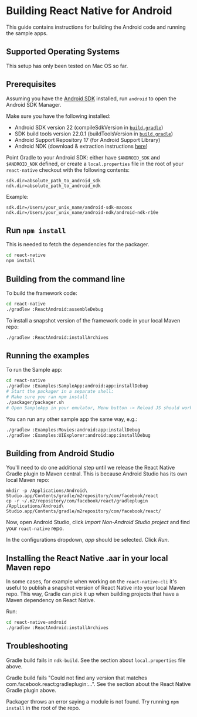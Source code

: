 # Building React Native for Android

This guide contains instructions for building the Android code and running the sample apps.

## Supported Operating Systems

This setup has only been tested on Mac OS so far.

## Prerequisites

Assuming you have the [Android SDK](https://developer.android.com/sdk/installing/index.html) installed, run `android` to open the Android SDK Manager.

Make sure you have the following installed:

- Android SDK version 22 (compileSdkVersion in [`build.gradle`](build.gradle))
- SDK build tools version 22.0.1 (buildToolsVersion in [`build.gradle`](build.gradle))
- Android Support Repository 17 (for Android Support Library)
- Android NDK (download & extraction instructions [here](http://developer.android.com/ndk/downloads/index.html))
 
Point Gradle to your Android SDK: either have `$ANDROID_SDK` and `$ANDROID_NDK` defined, or create a `local.properties` file in the root of your `react-native` checkout with the following contents:

    sdk.dir=absolute_path_to_android_sdk
    ndk.dir=absolute_path_to_android_ndk
  
Example:

    sdk.dir=/Users/your_unix_name/android-sdk-macosx
    ndk.dir=/Users/your_unix_name/android-ndk/android-ndk-r10e

## Run `npm install`

This is needed to fetch the dependencies for the packager.

```bash
cd react-native
npm install
```

## Building from the command line

To build the framework code:

```bash
cd react-native
./gradlew :ReactAndroid:assembleDebug
```

To install a snapshot version of the framework code in your local Maven repo:

```bash
./gradlew :ReactAndroid:installArchives
```

## Running the examples

To run the Sample app:

```bash
cd react-native
./gradlew :Examples:SampleApp:android:app:installDebug
# Start the packager in a separate shell:
# Make sure you ran npm install
./packager/packager.sh
# Open SampleApp in your emulator, Menu button -> Reload JS should work
```

You can run any other sample app the same way, e.g.:

```bash
./gradlew :Examples:Movies:android:app:installDebug
./gradlew :Examples:UIExplorer:android:app:installDebug
```

## Building from Android Studio

You'll need to do one additional step until we release the React Native Gradle plugin to Maven central. This is because Android Studio has its own local Maven repo:
    
    mkdir -p /Applications/Android\ Studio.app/Contents/gradle/m2repository/com/facebook/react
    cp -r ~/.m2/repository/com/facebook/react/gradleplugin /Applications/Android\ Studio.app/Contents/gradle/m2repository/com/facebook/react/

Now, open Android Studio, click _Import Non-Android Studio project_ and find your `react-native` repo.
  
In the configurations dropdown, _app_ should be selected. Click _Run_.

## Installing the React Native .aar in your local Maven repo

In some cases, for example when working on the `react-native-cli` it's useful to publish a snapshot version of React Native into your local Maven repo. This way, Gradle can pick it up when building projects that have a Maven dependency on React Native.

Run:

```bash
cd react-native-android
./gradlew :ReactAndroid:installArchives
```

## Troubleshooting

Gradle build fails in `ndk-build`. See the section about `local.properties` file above.

Gradle build fails "Could not find any version that matches com.facebook.react:gradleplugin:...". See the section about the React Native Gradle plugin above.

Packager throws an error saying a module is not found. Try running `npm install` in the root of the repo.
